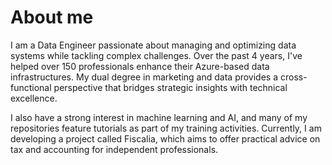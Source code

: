 # About me

I am a Data Engineer passionate about managing and optimizing data systems while tackling complex challenges. Over the past 4 years, I've helped over 150 professionals enhance their Azure-based data infrastructures. My dual degree in marketing and data provides a cross-functional perspective that bridges strategic insights with technical excellence.

I also have a strong interest in machine learning and AI, and many of my repositories feature tutorials as part of my training activities. Currently, I am developing a project called Fiscalia, which aims to offer practical advice on tax and accounting for independent professionals.
